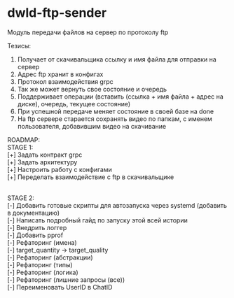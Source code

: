# dwld-ftp-sender

Модуль передачи файлов на сервер по протоколу ftp

Тезисы:
1. Получает от скачивальщика ссылку и имя файла для отправки на сервер
2. Адрес ftp хранит в конфигах
3. Протокол взаимодействия grpc
4. Так же может вернуть свое состояние и очередь
5. Поддерживает операции (вставить (ссылка + имя файла + адрес на диске), очередь, текущее состояние)
6. При успешной передаче меняет состояние в своей базе на done
7. На ftp сервере старается сохранять видео по папкам, с именем пользователя, добавившим видео на скачивание

ROADMAP:
<br>
STAGE 1:<br>
[+] Задать контракт grpc <br>
[+] Задать архитектуру <br>
[+] Настроить работу с конфигами <br>
[+] Переделать взаимодействие с ftp в скачивальщике <br>


<br>
STAGE 2:<br>
[-] Добавить готовые скрипты для автозапуска через systemd (добавить в документацию)<br>
[-] Написать подробный гайд по запуску этой всей истории <br>
[-] Внедрить логгер <br>
[-] Добавить pprof <br>
[-] Рефаторинг (имена) <br>
    [-] target_quantity -> target_quality<br>
[-] Рефаторинг (абстракции) <br>
[-] Рефаторинг (типы) <br>
[-] Рефаторинг (логика) <br>
[-] Рефаторинг (лишние запросы (все)) <br>
[-] Переименовать UserID в ChatID<br>